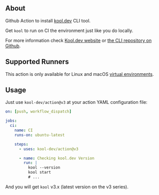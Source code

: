## About

Github Action to install [kool.dev](https://kool.dev) CLI tool.

Get `kool` to run on CI the environment just like you do locally.

For more information check [Kool.dev website](https://kool.dev) or [the CLI repository on Github](https://github.com/kool-dev/kool).

## Supported Runners

This action is only available for Linux and macOS [virtual environments](https://docs.github.com/en/actions/reference/virtual-environments-for-github-hosted-runners#supported-virtual-environments-and-hardware-resources).

## Usage

Just use `kool-dev/action@v3` at your action YAML configuration file:

```yml
on: [push, workflow_dispatch]

jobs:
  ci:
    name: CI
    runs-on: ubuntu-latest

    steps:
      - uses: kool-dev/action@v3

      - name: Checking kool.dev Version
        run: |
          kool --version
          kool start
          # ...
```

And you will get `kool` v3.x (latest version on the v3 series).
